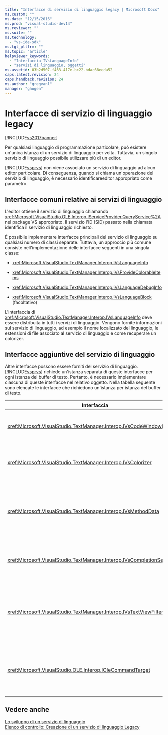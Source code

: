 ```yaml
---
title: "Interfacce di servizio di linguaggio legacy | Microsoft Docs"
ms.custom: ""
ms.date: "12/15/2016"
ms.prod: "visual-studio-dev14"
ms.reviewer: ""
ms.suite: ""
ms.technology: 
  - "vs-ide-sdk"
ms.tgt_pltfrm: ""
ms.topic: "article"
helpviewer_keywords: 
  - "Interfaccia IVsLanguageInfo"
  - "servizi di linguaggio, oggetti"
ms.assetid: 03b2d507-f463-417e-bc22-bdac68eeda52
caps.latest.revision: 24
caps.handback.revision: 24
ms.author: "gregvanl"
manager: "ghogen"
---
```

# Interfacce di servizio di linguaggio legacy
[!INCLUDE[vs2017banner](../../code-quality/includes/vs2017banner.md)]

Per qualsiasi linguaggio di programmazione particolare, può esistere un'unica istanza di un servizio di linguaggio per volta.  Tuttavia, un singolo servizio di linguaggio possibile utilizzare più di un editor.  
  
 [!INCLUDE[vsprvs](../../code-quality/includes/vsprvs_md.md)] non viene associato un servizio di linguaggio ad alcun editor particolare.  Di conseguenza, quando si chiama un'operazione del servizio di linguaggio, è necessario identificareeditor appropriato come parametro.  
  
## Interfacce comuni relative ai servizi di linguaggio  
 L'editor ottiene il servizio di linguaggio chiamando <xref:Microsoft.VisualStudio.OLE.Interop.IServiceProvider.QueryService%2A> nel package VS appropriato.  Il servizio l'ID \(SID\) passato nella chiamata identifica il servizio di linguaggio richiesto.  
  
 È possibile implementare interfacce principali del servizio di linguaggio su qualsiasi numero di classi separate.  Tuttavia, un approccio più comune consiste nell'implementazione delle interfacce seguenti in una singola classe:  
  
-   <xref:Microsoft.VisualStudio.TextManager.Interop.IVsLanguageInfo>  
  
-   <xref:Microsoft.VisualStudio.TextManager.Interop.IVsProvideColorableItems>  
  
-   <xref:Microsoft.VisualStudio.TextManager.Interop.IVsLanguageDebugInfo>  
  
-   <xref:Microsoft.VisualStudio.TextManager.Interop.IVsLanguageBlock> \(facoltativo\)  
  
 L'interfaccia di <xref:Microsoft.VisualStudio.TextManager.Interop.IVsLanguageInfo> deve essere distribuita in tutti i servizi di linguaggio.  Vengono fornite informazioni sul servizio di linguaggio, ad esempio il nome localizzato del linguaggio, le estensioni di file associato al servizio di linguaggio e come recuperare un colorizer.  
  
## Interfacce aggiuntive del servizio di linguaggio  
 Altre interfacce possono essere forniti del servizio di linguaggio.  [!INCLUDE[vsprvs](../../code-quality/includes/vsprvs_md.md)] richiede un'istanza separata di queste interfacce per ogni istanza del buffer di testo.  Pertanto, è necessario implementare ciascuna di queste interfacce nel relativo oggetto.  Nella tabella seguente sono elencate le interfacce che richiedono un'istanza per istanza del buffer di testo.  
  
|Interfaccia|Descrizione|  
|-----------------|-----------------|  
|<xref:Microsoft.VisualStudio.TextManager.Interop.IVsCodeWindowManager>|Gestisce le aree di controllo della finestra del codice, come la barra a discesa.  È possibile ottenere questa interfaccia tramite il metodo di <xref:Microsoft.VisualStudio.TextManager.Interop.IVsLanguageInfo.GetCodeWindowManager%2A> .  Esiste un <xref:Microsoft.VisualStudio.TextManager.Interop.IVsCodeWindowManager> per finestra del codice.|  
|<xref:Microsoft.VisualStudio.TextManager.Interop.IVsColorizer>|Colore delle parole chiave e i delimitatori del linguaggio.  È possibile ottenere questa interfaccia tramite il metodo di <xref:Microsoft.VisualStudio.TextManager.Interop.IVsLanguageInfo.GetColorizer%2A> .  <xref:Microsoft.VisualStudio.TextManager.Interop.IVsColorizer> viene chiamato in fase di disegno.  Evitare lavoro calcolo\-intensivo in <xref:Microsoft.VisualStudio.TextManager.Interop.IVsColorizer> o le prestazioni potrebbero che.|  
|<xref:Microsoft.VisualStudio.TextManager.Interop.IVsMethodData>|Fornisce le descrizioni comandi di parametro di IntelliSense.  Quando il servizio di linguaggio riconosce un carattere che indica che i dati del metodo deve essere visualizzato, ad esempio una parentesi di apertura, chiama il metodo di <xref:Microsoft.VisualStudio.TextManager.Interop.IVsMethodTipWindow.SetMethodData%2A> per notificare alla visualizzazione di testo che il servizio di linguaggio è pronto per visualizzare una descrizione comando di informazioni sul parametro.  Le chiamate della visualizzazione di testo quindi nuovamente al servizio di linguaggio tramite i metodi di <xref:Microsoft.VisualStudio.TextManager.Interop.IVsMethodData> interfaccia per ottenere le informazioni necessarie per visualizzare la descrizione comando.|  
|<xref:Microsoft.VisualStudio.TextManager.Interop.IVsCompletionSet>|Consente il completamento di istruzioni in IntelliSense.  Quando il servizio di linguaggio è pronto per visualizzare un elenco di completamento, chiama il metodo di <xref:Microsoft.VisualStudio.TextManager.Interop.IVsTextView.UpdateCompletionStatus%2A> nella visualizzazione di testo.  Le chiamate della visualizzazione di testo quindi nuovamente al servizio di linguaggio utilizzare i metodi in <xref:Microsoft.VisualStudio.TextManager.Interop.IVsCompletionSet> oggetto.|  
|<xref:Microsoft.VisualStudio.TextManager.Interop.IVsTextViewFilter>|Consente la modifica della visualizzazione di testo utilizzando il gestore comando.  La classe in cui si implementa l'interfaccia di <xref:Microsoft.VisualStudio.TextManager.Interop.IVsTextViewFilter> necessario implementare anche l'interfaccia di <xref:Microsoft.VisualStudio.OLE.Interop.IOleCommandTarget> .  La visualizzazione di testo recupera l'oggetto di <xref:Microsoft.VisualStudio.TextManager.Interop.IVsTextViewFilter> eseguire una query l'oggetto di <xref:Microsoft.VisualStudio.OLE.Interop.IOleCommandTarget> passato al metodo di <xref:Microsoft.VisualStudio.TextManager.Interop.IVsTextView.AddCommandFilter%2A> .  Deve essere un oggetto di <xref:Microsoft.VisualStudio.TextManager.Interop.IVsTextViewFilter> per ogni visualizzazione.|  
|<xref:Microsoft.VisualStudio.OLE.Interop.IOleCommandTarget>|Rileva i controlli i tipi di utenti nella finestra del codice.  Monitorare l'output dall'implementazione di <xref:Microsoft.VisualStudio.OLE.Interop.IOleCommandTarget> per fornire informazioni di completamento personalizzate e visualizzare la modifica<br /><br /> Per passare l'oggetto di <xref:Microsoft.VisualStudio.OLE.Interop.IOleCommandTarget> la visualizzazione di testo, <xref:Microsoft.VisualStudio.TextManager.Interop.IVsTextView.AddCommandFilter%2A>di chiamata.|  
  
## Vedere anche  
 [Lo sviluppo di un servizio di linguaggio](../../extensibility/internals/developing-a-legacy-language-service.md)   
 [Elenco di controllo: Creazione di un servizio di linguaggio Legacy](../../extensibility/internals/checklist-creating-a-legacy-language-service.md)